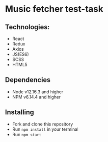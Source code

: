 # Music fetcher test-task

## Technologies:
* React
* Redux
* Axios
* JS(ES6)
* SCSS
* HTML5


## Dependencies
* Node v12.16.3 and higher
* NPM v6.14.4 and higher


## Installing
* Fork and clone this repository
* Run `npm install` in your terminal
* Run `npm start`
